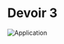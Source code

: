 # Devoir 3

![Application](https://github.com/lowlighter/uqac/tree/master/cybersecurity/3/demo.gif)
